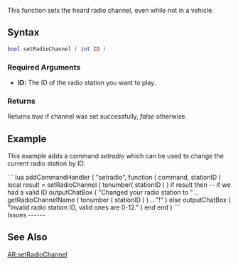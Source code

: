 This function sets the heard radio channel, even while not in a vehicle.

Syntax
------

``` lua
bool setRadioChannel ( int ID )             
```

### Required Arguments

-   **ID:** The ID of the radio station you want to play.

### Returns

Returns *true* if channel was set successfully, *false* otherwise.

Example
-------

This example adds a command *setradio* which can be used to change the current radio station by ID.

<section name="Client" class="client" show="true">
``` lua
addCommandHandler ( "setradio",
    function ( command, stationID )
        local result = setRadioChannel ( tonumber( stationID ) )
        if result then -- if we had a valid ID
            outputChatBox ( "Changed your radio station to " .. getRadioChannelName ( tonumber ( stationID ) ) .. "!" )
        else
            outputChatBox ( "Invalid radio station ID, valid ones are 0-12." )
        end
    end
)
```

</section>
Issues
------

See Also
--------

[AR:setRadioChannel](/docs/AR:setRadioChannel.md "wikilink")
